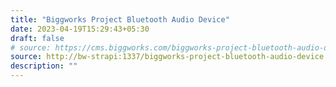 ```yaml
---
title: "Biggworks Project Bluetooth Audio Device"
date: 2023-04-19T15:29:43+05:30
draft: false
# source: https://cms.biggworks.com/biggworks-project-bluetooth-audio-device
source: http://bw-strapi:1337/biggworks-project-bluetooth-audio-device
description: ""
---
```


